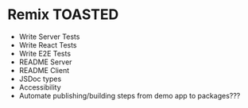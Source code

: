 # Remix TOASTED

- Write Server Tests
- Write React Tests
- Write E2E Tests
- README Server
- README Client
- JSDoc types
- Accessibility
- Automate publishing/building steps from demo app to packages???
